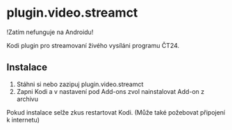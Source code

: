 plugin.video.streamct
=====================
!Zatím nefunguje na Androidu!

Kodi plugin pro streamovaní živého vysíláni programu ČT24.

Instalace
---------

1. Stáhni si nebo zazipuj plugin.video.streamct
2. Zapni Kodi a v nastavení pod Add-ons zvol nainstalovat Add-on z archivu

Pokud instalace selže zkus restartovat Kodi. (Může také požebovat připojení k internetu)

